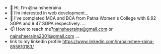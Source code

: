 - 👋 Hi, I’m @nainsheeraina
- 👀 I’m interested in web development...
- 🌱 I've completed MCA and BCA from Patna Women's College with 8.92 SGPA and 9.47 SGPA respectively. ...
- 📫 How to reach me?nainsheeraina@gmail.com or nainsheeraina2001@gmail.com ...
- link to my linkedin profile https://www.linkedin.com/in/nainshee-raina-855810183/

<!---
nainsheeraina/nainsheeraina is a ✨ special ✨ repository because its `README.md` (this file) appears on your GitHub profile.
You can click the Preview link to take a look at your changes.
--->
